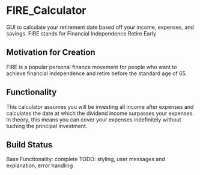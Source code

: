 # FIRE_Calculator
GUI to calculate your retirement date based off your income, expenses, and savings. FIRE stands for Financial Independence Retire Early

## Motivation for Creation
FIRE is a popular personal finance movement for people who want to achieve financial independence and retire before the standard age of 65.

## Functionality
This calculator assumes you will be investing all income after expenses and calculates the date at which the dividend income surpasses your expenses.
In theory, this means you can cover your expenses indefinitely without tuching the principal investment.

## Build Status
Base Functionality: complete
TODO: styling, user messages and explanation, error handling

